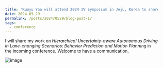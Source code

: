 ```yaml
---
title: 'Ruoyu Yao will attend 2024 IV Symposium in Jeju, Korea to share his work'
date: 2024-05-29
permalink: /posts/2024/0529/blog-post-1/
tags:
  - conference
---
```


I will share my work on _Hierarchical Uncertainty-aware Autonomous Driving in Lane-changing Scenarios: Behavior Prediction and Motion Planning_ in the incoming conference. Welcome to have a communication.

![image](https://github.com/RyYAO98/RyYAO98.github.io/tree/master/images/site-logo.png)

